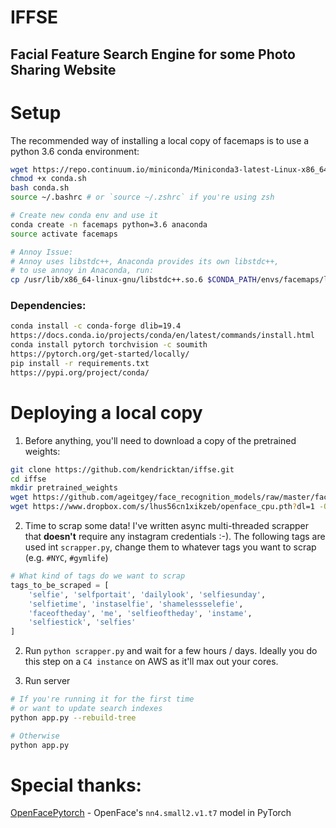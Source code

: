 # IFFSE
## Facial Feature Search Engine for some Photo Sharing Website

# Setup
The recommended way of installing a local copy of facemaps is to use a python 3.6 conda environment:

```bash
wget https://repo.continuum.io/miniconda/Miniconda3-latest-Linux-x86_64.sh -O conda.sh
chmod +x conda.sh
bash conda.sh
source ~/.bashrc # or `source ~/.zshrc` if you're using zsh

# Create new conda env and use it
conda create -n facemaps python=3.6 anaconda
source activate facemaps

# Annoy Issue:
# Annoy uses libstdc++, Anaconda provides its own libstdc++,
# to use annoy in Anaconda, run:
cp /usr/lib/x86_64-linux-gnu/libstdc++.so.6 $CONDA_PATH/envs/facemaps/lib 
```

### Dependencies:
```bash
conda install -c conda-forge dlib=19.4
https://docs.conda.io/projects/conda/en/latest/commands/install.html
conda install pytorch torchvision -c soumith
https://pytorch.org/get-started/locally/
pip install -r requirements.txt
https://pypi.org/project/conda/
```

# Deploying a local copy
1. Before anything, you'll need to download a copy of the pretrained weights:
```bash
git clone https://github.com/kendricktan/iffse.git
cd iffse
mkdir pretrained_weights
wget https://github.com/ageitgey/face_recognition_models/raw/master/face_recognition_models/models/shape_predictor_68_face_landmarks.dat -O ./pretrained_weights/shape_predictor_68_face_landmarks.dat
wget https://www.dropbox.com/s/lhus56cn1xikzeb/openface_cpu.pth?dl=1 -O ./pretrained_weights/openface_cpu.pth
```

2. Time to scrap some data! I've written async multi-threaded scrapper that __doesn't__ require any instagram credentials :-). The following tags are used int `scrapper.py`, change them to whatever tags you want to scrap (e.g. `#NYC`, `#gymlife`)
```python
# What kind of tags do we want to scrap
tags_to_be_scraped = [
    'selfie', 'selfportait', 'dailylook', 'selfiesunday',
    'selfietime', 'instaselfie', 'shamelessselefie',
    'faceoftheday', 'me', 'selfieoftheday', 'instame',
    'selfiestick', 'selfies'
]
```

2. Run `python scrapper.py` and wait for a few hours / days. Ideally you do this step on a `C4 instance` on AWS as it'll max out your cores.

3. Run server

```bash
# If you're running it for the first time
# or want to update search indexes
python app.py --rebuild-tree

# Otherwise
python app.py
```

# Special thanks:
[OpenFacePytorch](https://github.com/thnkim/OpenFacePytorch) - OpenFace's `nn4.small2.v1.t7` model in PyTorch

